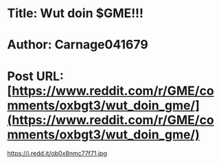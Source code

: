 # Title: Wut doin $GME!!!
# Author: Carnage041679
# Post URL: [https://www.reddit.com/r/GME/comments/oxbgt3/wut_doin_gme/](https://www.reddit.com/r/GME/comments/oxbgt3/wut_doin_gme/)


https://i.redd.it/ob0x8nmc77f71.jpg